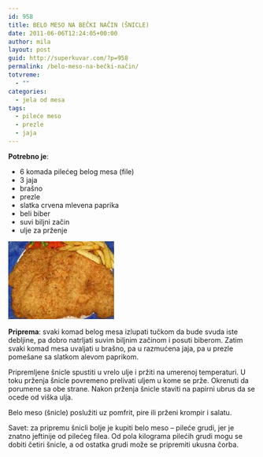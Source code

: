 ```yaml
---
id: 958
title: BELO MESO NA BEČKI NAČIN (ŠNICLE)
date: 2011-06-06T12:24:05+00:00
author: mila
layout: post
guid: http://superkuvar.com/?p=958
permalink: /belo-meso-na-bečki-način/
totvreme:
  - ""
categories:
  - jela od mesa
tags:
  - pileće meso
  - prezle
  - jaja
---
```

**Potrebno je**:

  * 6 komada pilećeg belog mesa (file)
  * 3 jaja
  * brašno
  * prezle
  * slatka crvena mlevena paprika
  * beli biber
  * suvi biljni začin
  * ulje za prženje

<img class="alignnone size-full wp-image-960" title="belomeso" src="/wp-content/uploads/2011/06/belomeso-e1307363024592.jpg" alt="" width="215" height="158" /> 

**Priprema**: svaki komad belog mesa izlupati tučkom da bude svuda iste debljine, pa dobro natrljati suvim biljnim začinom i posuti biberom. Zatim svaki komad mesa uvaljati u brašno, pa u razmućena jaja, pa u prezle pomešane sa slatkom alevom paprikom.

Pripremljene šnicle spustiti u vrelo ulje i pržiti na umerenoj temperaturi. U toku prženja šnicle povremeno prelivati uljem u kome se prže. Okrenuti da porumene sa obe strane. Nakon prženja šnicle staviti na papirni ubrus da se ocede od viška ulja.

Belo meso (šnicle) poslužiti uz pomfrit, pire ili prženi krompir i salatu.

Savet: za pripremu šnicli bolje je kupiti belo meso &#8211; pileće grudi, jer je znatno jeftinije od pilećeg filea. Od pola kilograma pilećih grudi mogu se dobiti četiri šnicle, a od ostatka grudi može se pripremiti ukusna čorba.